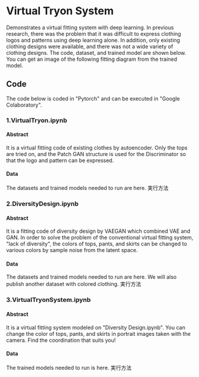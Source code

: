 # Virtual Tryon System
Demonstrates a virtual fitting system with deep learning. In previous research, there was the problem that it was difficult to express clothing logos and patterns using deep learning alone. In addition, only existing clothing designs were available, and there was not a wide variety of clothing designs. The code, dataset, and trained model are shown below. You can get an image of the following fitting diagram from the trained model.

## Code
The code below is coded in "Pytorch" and can be executed in "Google Colaboratory".
### 1.VirtualTryon.ipynb
#### Abstract
It is a virtual fitting code of existing clothes by autoencoder. Only the tops are tried on, and the Patch GAN structure is used for the Discriminator so that the logo and pattern can be expressed.
#### Data
The datasets and trained models needed to run are here.
実行方法

### 2.DiversityDesign.ipynb
#### Abstract
It is a fitting code of diversity design by VAEGAN which combined VAE and GAN. In order to solve the problem of the conventional virtual fitting system, "lack of diversity", the colors of tops, pants, and skirts can be changed to various colors by sample noise from the latent space.
#### Data
The datasets and trained models needed to run are here.
We will also publish another dataset with colored clothing.
実行方法

### 3.VirtualTryonSystem.ipynb
#### Abstract
It is a virtual fitting system modeled on "Diversity Design.ipynb". You can change the color of tops, pants, and skirts in portrait images taken with the camera. Find the coordination that suits you!
#### Data
The trained models needed to run is here.
実行方法
